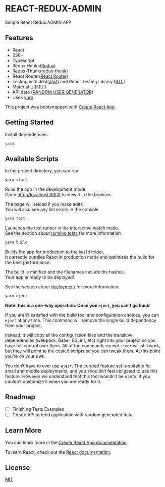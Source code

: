 # REACT-REDUX-ADMIN

Simple React Redux ADMIN APP

## Features

 - React
 - ES6+
 - Typescript
 - Redux Hooks([Redux](https://redux.js.org/))
 - Redux-Thunk([redux-thunk](https://github.com/reduxjs/redux-thunk))
 - React Router([React Router](https://reactrouter.com/)) 
 - Testing with Jest([Jest](https://jestjs.io/)) and React Testing Library ([RTL](https://testing-library.com/docs/react-testing-library/intro/))
 - Material UI([MUI](https://material-ui.com/))
 - API data ([RANDOM USER GENERATOR](https://randomuser.me/))
 - Uses [yarn](https://yarnpkg.com)

This project was bootstrapped with [Create React App](https://github.com/facebook/create-react-app).

## Getting Started

Install dependencies:

```bash
yarn
```

## Available Scripts

In the project directory, you can run:

```bash
yarn start
```

Runs the app in the development mode.\
Open [http://localhost:3000](http://localhost:3000) to view it in the browser.

The page will reload if you make edits.\
You will also see any lint errors in the console.

```bash
yarn test
```

Launches the test runner in the interactive watch mode.\
See the section about [running tests](https://facebook.github.io/create-react-app/docs/running-tests) for more information.

```bash
yarn build
```

Builds the app for production to the `build` folder.\
It correctly bundles React in production mode and optimizes the build for the best performance.

The build is minified and the filenames include the hashes.\
Your app is ready to be deployed!

See the section about [deployment](https://facebook.github.io/create-react-app/docs/deployment) for more information.

```bash
yarn eject
```

**Note: this is a one-way operation. Once you `eject`, you can’t go back!**

If you aren’t satisfied with the build tool and configuration choices, you can `eject` at any time. This command will remove the single build dependency from your project.

Instead, it will copy all the configuration files and the transitive dependencies (webpack, Babel, ESLint, etc) right into your project so you have full control over them. All of the commands except `eject` will still work, but they will point to the copied scripts so you can tweak them. At this point you’re on your own.

You don’t have to ever use `eject`. The curated feature set is suitable for small and middle deployments, and you shouldn’t feel obligated to use this feature. However we understand that this tool wouldn’t be useful if you couldn’t customize it when you are ready for it.


## Roadmap
- [ ] Finishing Tests Examples
- [ ] Create API to feed application with random generated data

## Learn More
You can learn more in the [Create React App documentation](https://facebook.github.io/create-react-app/docs/getting-started).

To learn React, check out the [React documentation](https://reactjs.org/).

## License
[MIT](LICENSE)
